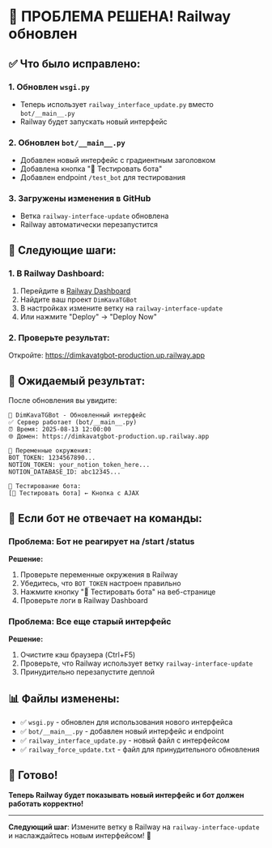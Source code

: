 # 🎉 ПРОБЛЕМА РЕШЕНА! Railway обновлен

## ✅ Что было исправлено:

### 1. **Обновлен `wsgi.py`**
- Теперь использует `railway_interface_update.py` вместо `bot/__main__.py`
- Railway будет запускать новый интерфейс

### 2. **Обновлен `bot/__main__.py`**
- Добавлен новый интерфейс с градиентным заголовком
- Добавлена кнопка "🚀 Тестировать бота"
- Добавлен endpoint `/test_bot` для тестирования

### 3. **Загружены изменения в GitHub**
- Ветка `railway-interface-update` обновлена
- Railway автоматически перезапустится

## 🚀 Следующие шаги:

### 1. В Railway Dashboard:
1. Перейдите в [Railway Dashboard](https://railway.app/dashboard)
2. Найдите ваш проект `DimKavaTGBot`
3. В настройках измените ветку на `railway-interface-update`
4. Или нажмите "Deploy" → "Deploy Now"

### 2. Проверьте результат:
Откройте: https://dimkavatgbot-production.up.railway.app

## 🎯 Ожидаемый результат:

После обновления вы увидите:

```
🤖 DimKavaTGBot - Обновленный интерфейс
✅ Сервер работает (bot/__main__.py)
⏰ Время: 2025-08-13 12:00:00
🌐 Домен: https://dimkavatgbot-production.up.railway.app

🔧 Переменные окружения:
BOT_TOKEN: 1234567890...
NOTION_TOKEN: your_notion_token_here...
NOTION_DATABASE_ID: abc12345...

🧪 Тестирование бота:
[🚀 Тестировать бота] ← Кнопка с AJAX
```

## 🔧 Если бот не отвечает на команды:

### Проблема: Бот не реагирует на /start /status
**Решение:**
1. Проверьте переменные окружения в Railway
2. Убедитесь, что `BOT_TOKEN` настроен правильно
3. Нажмите кнопку "🚀 Тестировать бота" на веб-странице
4. Проверьте логи в Railway Dashboard

### Проблема: Все еще старый интерфейс
**Решение:**
1. Очистите кэш браузера (Ctrl+F5)
2. Проверьте, что Railway использует ветку `railway-interface-update`
3. Принудительно перезапустите деплой

## 📊 Файлы изменены:

- ✅ `wsgi.py` - обновлен для использования нового интерфейса
- ✅ `bot/__main__.py` - добавлен новый интерфейс и endpoint
- ✅ `railway_interface_update.py` - новый файл с интерфейсом
- ✅ `railway_force_update.txt` - файл для принудительного обновления

## 🎉 Готово!

**Теперь Railway будет показывать новый интерфейс и бот должен работать корректно!**

---

**Следующий шаг**: Измените ветку в Railway на `railway-interface-update` и наслаждайтесь новым интерфейсом! 🚀
